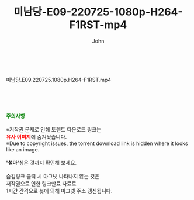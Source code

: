 ﻿---
layout: post
title:  "미남당-E09-220725-1080p-H264-F1RST-mp4"
author: John
categories: [ 드라마 ]
tags: [  ]
image:  
description: "미남당-E09-220725-1080p-H264-F1RST-mp4 torrent 정보 공유"
toc: true
toc_sticky: true
---

<br>
<div class="view-img">
<a class="view_image" href="https://torrentmobile59.com/bbs/view_image.php?fn=%2Fdata%2Ffile%2Fdrama%2F1999782145_6b9xUdTr_6e016cccef41db68a1b2e3c1aeca69d060cea2c0.jpg" target="_blank"><img alt="" class="img-tag" content="https://torrentmobile59.com/data/file/drama/1999782145_6b9xUdTr_6e016cccef41db68a1b2e3c1aeca69d060cea2c0.jpg" itemprop="image" src="https://torrentmobile59.com/data/file/drama/thumb-1999782145_6b9xUdTr_6e016cccef41db68a1b2e3c1aeca69d060cea2c0_835x2213.jpg"/></a></div><div class="view-content" itemprop="description">
<p>미남당.E09.220725.1080p.H264-F1RST.mp4<br/></p> </div>
    
<br><br><br>
<p data-ke-size="size16"><b><span style="color: green;">주의사항</span></b><br /><br />※저작권 문제로 인해 토렌트 다운로드 링크는<br /><b><span style="color: red;">유사 이미지</span></b>에 숨겨뒀습니다.<br />※Due to copyright issues, the torrent download link is hidden where it looks like an image.<br /><br /><b>'설마'</b>싶은 것까지 확인해 보세요.<br /><br />숨김링크 클릭 시 마그넷 나타나지 않는 것은<br />저작권으로 인한 링크만료 자료로<br />1시간 간격으로 봇에 의해 마그넷 주소 갱신됩니다.</p>
